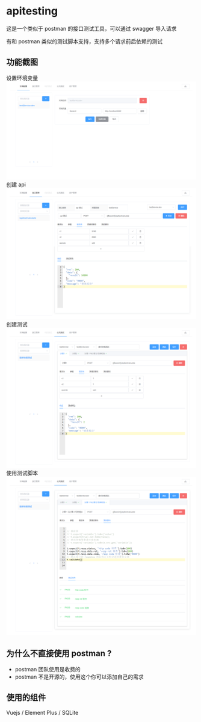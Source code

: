 # apitesting

这是一个类似于 postman 的接口测试工具，可以通过 swagger 导入请求

有和 postman 类似的测试脚本支持，支持多个请求前后依赖的测试

## 功能截图

设置环境变量
![](imgs/env.png)
创建 api
![](imgs/api.png)
创建测试
![](imgs/testing.png)
使用测试脚本
![](imgs/script.png)


## 为什么不直接使用 postman ?

- postman 团队使用是收费的
- postman 不是开源的，使用这个你可以添加自己的需求

## 使用的组件

Vuejs / Element Plus / SQLite
